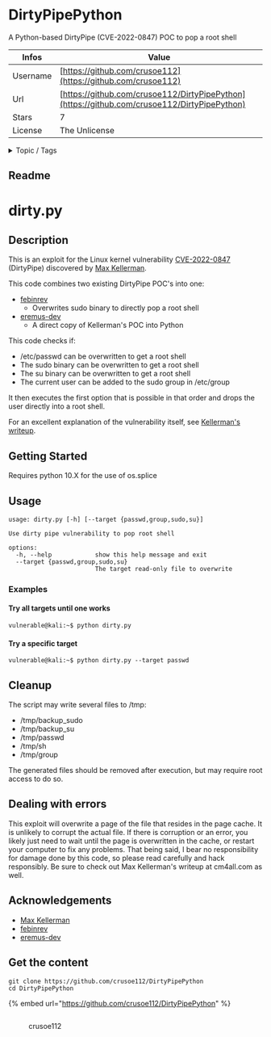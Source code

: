 # DirtyPipePython

A Python-based DirtyPipe (CVE-2022-0847) POC to pop a root shell

| Infos    | Value                                                              |
| -------- | -------------------------------------------------------------------|
| Username | [https://github.com/crusoe112](https://github.com/crusoe112) |
| Url      | [https://github.com/crusoe112/DirtyPipePython](https://github.com/crusoe112/DirtyPipePython)                                               |
| Stars    | 7                                                          |
| License  | The Unlicense                                                        |

<details>

<summary>Topic / Tags</summary>



</details>

## Readme

# dirty.py

## Description
This is an exploit for the Linux kernel vulnerability [CVE-2022-0847](https://cve.mitre.org/cgi-bin/cvename.cgi?name=CVE-2022-0847) (DirtyPipe) discovered by [Max Kellerman](https://dirtypipe.cm4all.com/).

This code combines two existing DirtyPipe POC's into one:
- [febinrev](https://github.com/febinrev/dirtypipez-exploit)
	- Overwrites sudo binary to directly pop a root shell
- [eremus-dev](https://github.com/eremus-dev/Dirty-Pipe-sudo-poc)
	- A direct copy of Kellerman's POC into Python

This code checks if:
  - /etc/passwd can be overwritten to get a root shell
  - The sudo binary can be overwritten to get a root shell
  - The su binary can be overwritten to get a root shell
  - The current user can be added to the sudo group in /etc/group

It then executes the first option that is possible in that order and drops the user directly into a root shell.

For an excellent explanation of the vulnerability itself, see [Kellerman's writeup](https://dirtypipe.cm4all.com/).

## Getting Started

Requires python 10.X for the use of os.splice

## Usage
```console
usage: dirty.py [-h] [--target {passwd,group,sudo,su}]

Use dirty pipe vulnerability to pop root shell

options:
  -h, --help            show this help message and exit
  --target {passwd,group,sudo,su}
                        The target read-only file to overwrite
```

### Examples
#### Try all targets until one works
```console
vulnerable@kali:~$ python dirty.py
```
#### Try a specific target
```console
vulnerable@kali:~$ python dirty.py --target passwd
```

## Cleanup

The script may write several files to /tmp: 
 - /tmp/backup_sudo
 - /tmp/backup_su
 - /tmp/passwd
 - /tmp/sh
 - /tmp/group

The generated files should be removed after execution, but may require root access to do so.

##  Dealing with errors

This exploit will overwrite a page of the file that resides in the page cache. It is unlikely to corrupt the actual file. If there is corruption or an error, you likely just need to wait until the page is overwritten in the cache, or restart your computer to fix any problems. That being said, I bear no responsibility for damage done by this code, so please read carefully and hack responsibly. Be sure to check out Max Kellerman's writeup at cm4all.com as well.

## Acknowledgements

- [Max Kellerman](https://dirtypipe.cm4all.com/)
- [febinrev](https://github.com/febinrev/dirtypipez-exploit)
- [eremus-dev](https://github.com/eremus-dev/Dirty-Pipe-sudo-poc)



## Get the content

```
git clone https://github.com/crusoe112/DirtyPipePython
cd DirtyPipePython
```

{% embed url="https://github.com/crusoe112/DirtyPipePython" %}

<figure><img src="https://avatars.githubusercontent.com/u/6531586?v=4" alt=""><figcaption><p>crusoe112</p></figcaption></figure>
